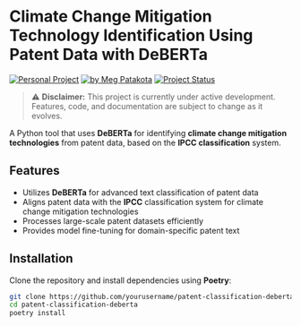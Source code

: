 # Climate Change Mitigation Technology Identification Using Patent Data with DeBERTa

[![Personal Project](https://img.shields.io/badge/Project-Personal-green)](https://meg-patakota.github.io)
[![by Meg Patakota](https://img.shields.io/badge/by-Meg%20Patakota-blue)](https://meg-patakota.github.io)
[![Project Status](https://img.shields.io/badge/Status-In%20Development-orange)](https://github.com/yourusername/patent-classification-deberta)

> ⚠️ **Disclaimer:** This project is currently under active development. Features, code, and documentation are subject to change as it evolves.


A Python tool that uses **DeBERTa** for identifying **climate change mitigation technologies** from patent data, based on the **IPCC classification** system.

## Features

- Utilizes **DeBERTa** for advanced text classification of patent data
- Aligns patent data with the **IPCC** classification system for climate change mitigation technologies
- Processes large-scale patent datasets efficiently
- Provides model fine-tuning for domain-specific patent text

## Installation

Clone the repository and install dependencies using **Poetry**:

```bash
git clone https://github.com/yourusername/patent-classification-deberta.git
cd patent-classification-deberta
poetry install
